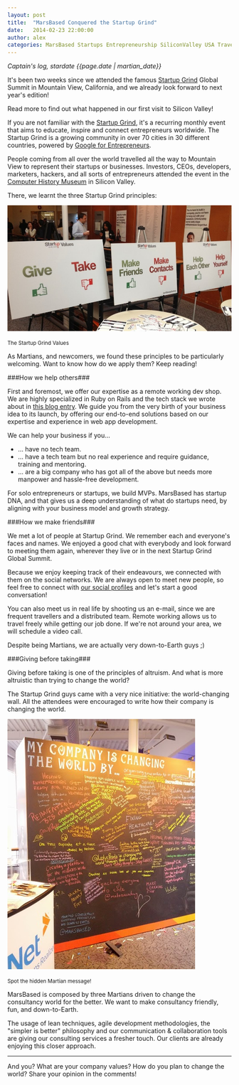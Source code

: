 ```yaml
---
layout: post
title:  "MarsBased Conquered the Startup Grind"
date:   2014-02-23 22:00:00
author: alex
categories: MarsBased Startups Entrepreneurship SiliconValley USA Travel RemoteWorking Remote DistributedTeams StartupGrind
---
```


*Captain's log, stardate {{page.date | martian_date}}*

It's been two weeks since we attended the famous <a href="http://startupgrind.com/2014" title="Startup Grind" target="_blank">Startup Grind</a> Global Summit in Mountain View, California, and we already look forward to next year's edition!

Read more to find out what happened in our first visit to Silicon Valley!

<!--more-->

If you are not familiar with the <a href="http://startupgrind.com/" title="Startup Grind" target="_blank">Startup Grind</a>, it's a recurring monthly event that aims to educate, inspire and connect entrepreneurs worldwide. The Startup Grind is a growing community in over 70 cities in 30 different countries, powered by <a href="http://www.google.com/entrepreneurs/" title="Google for Entrepreneurs" target="_blank">Google for Entrepreneurs</a>.

People coming from all over the world travelled all the way to Mountain View to represent their startups or businesses. Investors, CEOs, developers, marketers, hackers, and all sorts of entrepreneurs attended the event in the <a href="http://www.computerhistory.org/" title="Computer History Musem" target="_blank" rel="nofollow">Computer History Museum</a> in Silicon Valley.

There, we learnt the three Startup Grind principles:

<img src="/images/blog/post7a.jpg" alt="The Startup Grind Values" title="The Startup Grind Values" class="img-center img-rounded img-responsive" />
<p class="text-center img-footer"><small>The Startup Grind Values</small></p>

As Martians, and newcomers, we found these principles to be particularly welcoming. Want to know how do we apply them? Keep reading!

###How we help others###

First and foremost, we offer our expertise as a remote working dev shop. We are highly specialized in Ruby on Rails and the tech stack we wrote about in <a href="http://www.marsbased.com/blog/2014/02/01/how-we-make-the-right-app2/" title="Our last blog entry" target="_blank">this blog entry</a>. We guide you from the very birth of your business idea to its launch, by offering our end-to-end solutions based on our expertise and experience in web app development.

We can help your business if you...

* ... have no tech team.
* ... have a tech team but no real experience and require guidance, training and mentoring.
* ... are a big company who has got all of the above but needs more manpower and hassle-free development.

For solo entrepreneurs or startups, we build MVPs. MarsBased has startup DNA, and that gives us a deep understanding of what do startups need, by aligning with your business model and growth strategy.

###How we make friends###

We met a lot of people at Startup Grind. We remember each and everyone's faces and names. We enjoyed a good chat with everybody and look forward to meeting them again, wherever they live or in the next Startup Grind Global Summit.

Because we enjoy keeping track of their endeavours, we connected with them on the social networks. We are always open to meet new people, so feel free to connect with <a href="http://www.marsbased.com/contact" title="Our social profiles" target="_blank">our social profiles</a> and let's start a good conversation!

You can also meet us in real life by shooting us an e-mail, since we are frequent travellers and a distributed team. Remote working allows us to travel freely while getting our job done. If we're not around your area, we will schedule a video call.

Despite being Martians, we are actually very down-to-Earth guys ;)

###Giving before taking###

Giving before taking is one of the principles of altruism. And what is more altruistic than trying to change the world?

The Startup Grind guys came with a very nice initiative: the world-changing wall. All the attendees were encouraged to write how their company is changing the world.

<img src="/images/blog/post7b.jpg" alt="How did we change the world" title="How did we change the world" class="img-center img-rounded img-responsive" />

<p class="text-center img-footer"><small>Spot the hidden Martian message!</small></p>

MarsBased is composed by three Martians driven to change the consultancy world for the better. We want to make consultancy friendly, fun, and down-to-Earth.

The usage of lean techniques, agile development methodologies, the "simpler is better" philosophy and our communication & collaboration tools are giving our consulting services a fresher touch. Our clients are already enjoying this closer approach.

<hr/>

And you? What are your company values? How do you plan to change the world? Share your opinion in the comments!

